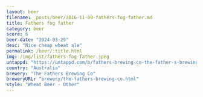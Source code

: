 ```yaml
---
layout: beer
filename: _posts/beer/2016-11-09-fathers-fog-father.md
title: Fathers fog father
category: beer
score: 6
beer-date: "2024-03-29"
desc: "Nice cheap wheat ale"
permalink: /beer/:title.html
img: /img/list/fathers-fog-father.jpeg
untappd: "https://untappd.com/b/fathers-brewing-co-the-father-s-brewing-co-fog-father/4889242"
country: "Australia"
brewery: "The Fathers Brewing Co"
breweryURL: "brewery/the-fathers-brewing-co.html"
style: "Wheat Beer - Other"
---
```

